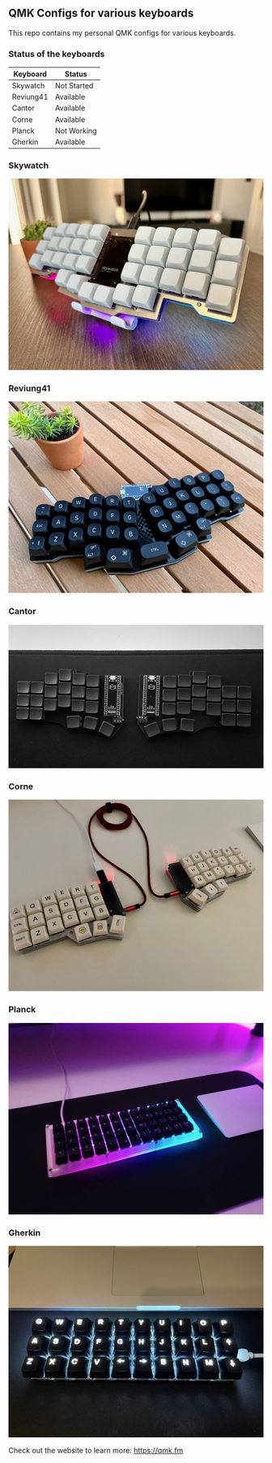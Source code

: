 ## QMK Configs for various keyboards

This repo contains my personal QMK configs for various keyboards.

### Status of the keyboards

| Keyboard  | Status      |
| --------- | ----------- |
| Skywatch  | Not Started |
| Reviung41 | Available   |
| Cantor    | Available   |
| Corne     | Available   |
| Planck    | Not Working |
| Gherkin   | Available   |

### Skywatch

![skywatch](./images/skywatch.jpg)

### Reviung41

![reviung41](./images/reviung41.jpg)

### Cantor

![cantor](./images/cantor.jpg)

### Corne

![corne](./images/corne.jpg)

### Planck

![planck](./images/planck.jpg)

### Gherkin

![gherkin](./images/gherkin.jpg)

Check out the website to learn more: https://qmk.fm
